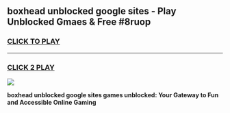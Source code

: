 
## boxhead unblocked google sites - Play Unblocked Gmaes & Free #8ruop
<h3>
<a href="https://news.freeplayer.one?title=boxhead_unblocked_google_sites&ref=26F">CLICK TO PLAY</a></h3>
<hr>

<h3>
<a href="https://news.freeplayer.one?title=boxhead_unblocked_google_sites&ref=26F">CLICK 2 PLAY</a>
  
</h3>

<a href="https://news.freeplayer.one?title=boxhead_unblocked_google_sites&ref=26F/"><img src="https://clearcache.store/games.png"></a>


**boxhead unblocked google sites games unblocked: Your Gateway to Fun and Accessible Online Gaming**
